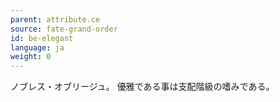 ```yaml
---
parent: attribute.ce
source: fate-grand-order
id: be-elegant
language: ja
weight: 0
---
```


ノブレス・オブリージュ。
優雅である事は支配階級の嗜みである。

